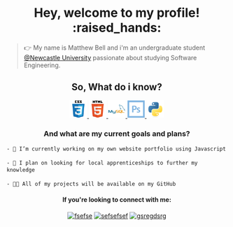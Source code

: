 

<h1 align="center">Hey, welcome to my profile! :raised_hands:</h1>

> :point_right: My name is Matthew Bell and i'm an undergraduate student [@Newcastle University](https://www.ncl.ac.uk/) passionate about studying Software Engineering.                                                                     



 <h2 align="center"> So, What do i know? </h2>

<p align="center"> <a href="https://www.w3schools.com/css/" target="_blank" rel="noreferrer"> <img src="https://raw.githubusercontent.com/devicons/devicon/master/icons/css3/css3-original-wordmark.svg" alt="css3" width="40" height="40"/> </a> <a href="https://www.w3.org/html/" target="_blank" rel="noreferrer"> <img src="https://raw.githubusercontent.com/devicons/devicon/master/icons/html5/html5-original-wordmark.svg" alt="html5" width="40" height="40"/> </a> <a href="https://www.mysql.com/" target="_blank" rel="noreferrer"> <img src="https://raw.githubusercontent.com/devicons/devicon/master/icons/mysql/mysql-original-wordmark.svg" alt="mysql" width="40" height="40"/> </a> <a href="https://www.photoshop.com/en" target="_blank" rel="noreferrer"> <img src="https://raw.githubusercontent.com/devicons/devicon/master/icons/photoshop/photoshop-line.svg" alt="photoshop" width="40" height="40"/> </a> <a href="https://www.python.org" target="_blank" rel="noreferrer"> <img src="https://raw.githubusercontent.com/devicons/devicon/master/icons/python/python-original.svg" alt="python" width="40" height="40"/> </a> </p>


<h3 align="center">  And what are my current goals and plans? </h3>


	- 🔭 I’m currently working on my own website portfolio using Javascript 

	- 🤝 I plan on looking for local apprenticeships to further my knowledge

	- 👨‍💻 All of my projects will be available on my GitHub

<h4 align="center">If you're looking to connect with me:</h4>
<p align="center">
<a href="https://twitter.com/matthew_ncl" target="blank"><img align="center" src="https://raw.githubusercontent.com/rahuldkjain/github-profile-readme-generator/master/src/images/icons/Social/twitter.svg" alt="fsefse" height="30" width="40" /></a>
<a href="https://linkedin.com/in/matthew-bell-030280244" target="blank"><img align="center" src="https://raw.githubusercontent.com/rahuldkjain/github-profile-readme-generator/master/src/images/icons/Social/linked-in-alt.svg" alt="sefsefsef" height="30" width="40" /></a>
<a href="https://www.hackerrank.com/Crimssyyy" target="blank"><img align="center" src="https://raw.githubusercontent.com/rahuldkjain/github-profile-readme-generator/master/src/images/icons/Social/hackerrank.svg" alt="gsregdsrg" height="30" width="40" /></a>
</p>












<!---
MatthewBel11/MatthewBel11 is a ✨ special ✨ repository because its `README.md` (this file) appears on your GitHub profile.
You can click the Preview link to take a look at your changes.
--->
